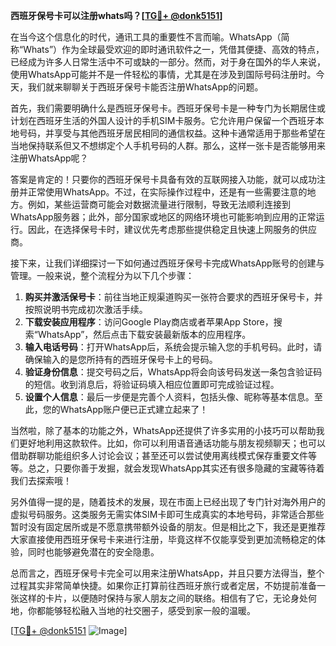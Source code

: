 **西班牙保号卡可以注册whats吗？[[TG💪+ @donk5151](https://t.me/s/donk5151)]**

在当今这个信息化的时代，通讯工具的重要性不言而喻。WhatsApp（简称“Whats”）作为全球最受欢迎的即时通讯软件之一，凭借其便捷、高效的特点，已经成为许多人日常生活中不可或缺的一部分。然而，对于身在国外的华人来说，使用WhatsApp可能并不是一件轻松的事情，尤其是在涉及到国际号码注册时。今天，我们就来聊聊关于西班牙保号卡能否注册WhatsApp的问题。

首先，我们需要明确什么是西班牙保号卡。西班牙保号卡是一种专门为长期居住或计划在西班牙生活的外国人设计的手机SIM卡服务。它允许用户保留一个西班牙本地号码，并享受与其他西班牙居民相同的通信权益。这种卡通常适用于那些希望在当地保持联系但又不想绑定个人手机号码的人群。那么，这样一张卡是否能够用来注册WhatsApp呢？

答案是肯定的！只要你的西班牙保号卡具备有效的互联网接入功能，就可以成功注册并正常使用WhatsApp。不过，在实际操作过程中，还是有一些需要注意的地方。例如，某些运营商可能会对数据流量进行限制，导致无法顺利连接到WhatsApp服务器；此外，部分国家或地区的网络环境也可能影响到应用的正常运行。因此，在选择保号卡时，建议优先考虑那些提供稳定且快速上网服务的供应商。

接下来，让我们详细探讨一下如何通过西班牙保号卡完成WhatsApp账号的创建与管理。一般来说，整个流程分为以下几个步骤：

1. **购买并激活保号卡**：前往当地正规渠道购买一张符合要求的西班牙保号卡，并按照说明书完成初次激活手续。
2. **下载安装应用程序**：访问Google Play商店或者苹果App Store，搜索“WhatsApp”，然后点击下载安装最新版本的应用程序。
3. **输入电话号码**：打开WhatsApp后，系统会提示输入您的手机号码。此时，请确保输入的是您所持有的西班牙保号卡上的号码。
4. **验证身份信息**：提交号码之后，WhatsApp将会向该号码发送一条包含验证码的短信。收到消息后，将验证码填入相应位置即可完成验证过程。
5. **设置个人信息**：最后一步便是完善个人资料，包括头像、昵称等基本信息。至此，您的WhatsApp账户便已正式建立起来了！

当然啦，除了基本的功能之外，WhatsApp还提供了许多实用的小技巧可以帮助我们更好地利用这款软件。比如，你可以利用语音通话功能与朋友视频聊天；也可以借助群聊功能组织多人讨论会议；甚至还可以尝试使用离线模式保存重要文件等等。总之，只要你善于发掘，就会发现WhatsApp其实还有很多隐藏的宝藏等待着我们去探索哦！

另外值得一提的是，随着技术的发展，现在市面上已经出现了专门针对海外用户的虚拟号码服务。这类服务无需实体SIM卡即可生成真实的本地号码，非常适合那些暂时没有固定居所或是不愿意携带额外设备的朋友。但是相比之下，我还是更推荐大家直接使用西班牙保号卡来进行注册，毕竟这样不仅能享受到更加流畅稳定的体验，同时也能够避免潜在的安全隐患。

总而言之，西班牙保号卡完全可以用来注册WhatsApp，并且只要方法得当，整个过程其实非常简单快捷。如果你正打算前往西班牙旅行或者定居，不妨提前准备一张这样的卡片，以便随时保持与家人朋友之间的联络。相信有了它，无论身处何地，你都能够轻松融入当地的社交圈子，感受到家一般的温暖。

[[TG💪+ @donk5151](https://t.me/s/donk5151) ![Image](https://i.postimg.cc/rwNCRYN7/Snipaste-2025-04-30-17-27-05.png)]